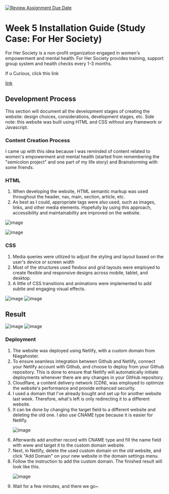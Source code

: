 [![Review Assignment Due Date](https://classroom.github.com/assets/deadline-readme-button-24ddc0f5d75046c5622901739e7c5dd533143b0c8e959d652212380cedb1ea36.svg)](https://classroom.github.com/a/f6dTnkNL)

# Week 5 Installation Guide (Study Case: For Her Society)
<p>For Her Society is a non-profit organization engaged in women's empowerment and mental health. For Her Society provides training, support group system and health checks every 1-3 months.</p>
<p>If u Curious, click this link 
  
  [link](https://forhersociety.placeblog.site/)
</p>

## Development Process
<p>This section will document all the development stages of creating the website: design choices, considerations, development stages, etc. Side note: this website was built using HTML and CSS without any framework or Javascript.</p>

### Content Creation Process
<p>I came up with this idea because I was reminded of content related to women's empowerment and mental health (started from remembering the "semicolon project" and one part of my life story) and Brainstorming with some friends.</p>

### HTML 
<ol>
  <li>When developing the website, HTML semantic markup was used throughout the header, nav, main, section, article, etc.</li>
  <li>As best as I could, appropriate tags were also used, such as images, links, and other media elements. Hopefully by using this approach, accessibility and maintainability are improved on the website.</li>
</ol>

![image](https://github.com/RevoU-FSSE-2/week-5-zhafirahr/assets/47013275/2e9210fe-0b7e-4b13-a77c-08e8596be69a)

![image](https://github.com/RevoU-FSSE-2/week-5-zhafirahr/assets/47013275/d2099b2f-1d77-42e2-ab29-3afc51d528ef)

### CSS
<ol>
  <li>Media queries were utilized to adjust the styling and layout based on the user's device or screen width</li>
  <li>Most of the structures used flexbox and grid layouts were employed to create flexible and responsive designs across mobile, tablet, and desktop.</li>
  <li>A little of CSS transitions and animations were implemented to add subtle and engaging visual effects.</li>
</ol>

![image](https://github.com/RevoU-FSSE-2/week-5-zhafirahr/assets/47013275/6f24f73f-2837-4560-93b3-3a2586462e70)
![image](https://github.com/RevoU-FSSE-2/week-5-zhafirahr/assets/47013275/3f22b413-0ae0-4e77-b38f-67edcc0623c3)

## Result 
![image](https://github.com/RevoU-FSSE-2/week-5-zhafirahr/assets/47013275/bbb24bda-e963-480e-b0fd-6911c37990e4)
![image](https://github.com/RevoU-FSSE-2/week-5-zhafirahr/assets/47013275/7b42b46c-ad91-4dfa-8985-f5ff2930a685)

### Deployment
<ol>
  <li>The website was deployed using Netlify, with a custom domain from Niagahoster.</li>
  <li>To ensure seamless integration between Github and Netlify, connect your Netlify account with Github, and choose to deploy from your Github repository. This is done to ensure that Netlify will automatically initiate deployments whenever there are any changes in your GitHub repository.</li>
  <li>Cloudflare, a content delivery network (CDN), was employed to optimize the website's performance and provide enhanced security.</li>
  <li>I used a domain that I've already bought and set up for another website last week. Therefore, what's left is only redirecting it to a different website.</li>
  <li>It can be done by changing the target field to a different website and deleting the old one. I also use CNAME type because it is easier for Netlify.</li>
  
  ![image](https://github.com/RevoU-FSSE-2/week-5-zhafirahr/assets/47013275/5de9eb9f-f24f-4921-91ee-10a74115f379)
  
  <li>Afterwards add another record with CNAME type and fill the name field with www and target it to the custom domain website.</li>
  <li>Next, in Netlify, delete the used custom domain on the old website, and click "Add Domain" on your new website in the domain settings menu.</li>
  <li>Follow the instruction to add the custom domain. The finished result will look like this.</li>
  
  ![image](https://github.com/RevoU-FSSE-2/week-5-zhafirahr/assets/47013275/f310e489-03f2-41cf-ad26-cf3567abdacb)

  <li>Wait for a few minutes, and there we go~</li>

</ol>






